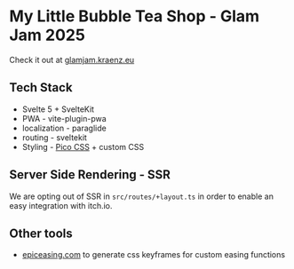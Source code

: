 # My Little Bubble Tea Shop - Glam Jam 2025

Check it out at [glamjam.kraenz.eu](https://glamjam.kraenz.eu)

## Tech Stack

- Svelte 5 + SvelteKit
- PWA - vite-plugin-pwa
- localization - paraglide
- routing - sveltekit
- Styling - [Pico CSS](https://picocss.com/) + custom CSS

## Server Side Rendering - SSR

We are opting out of SSR in `src/routes/+layout.ts` in order to enable an easy integration with itch.io.

## Other tools

- [epiceasing.com](https://epiceasing.com/?curve=282.000%2C12.000%2C11.000&language=css&kind=spring&benzier=in&style=relaxed&ms=2000&animation=height) to generate css keyframes for custom easing functions
